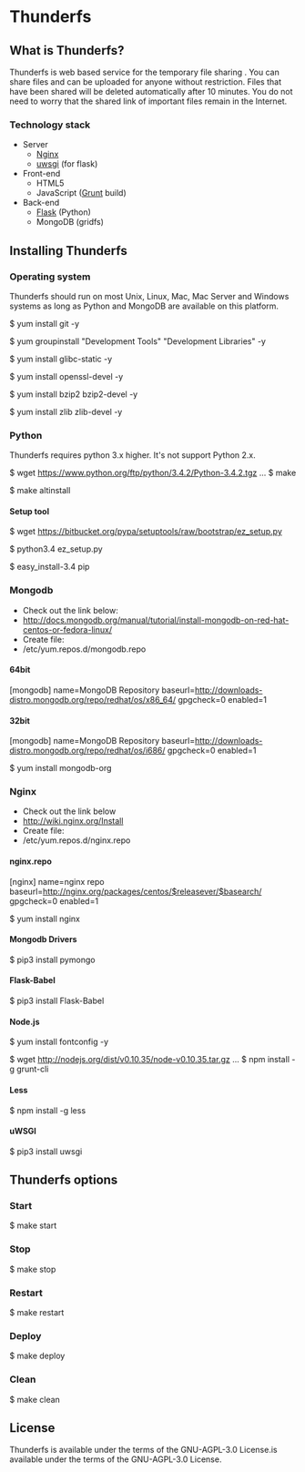 # Thunderfs

## What is Thunderfs?

Thunderfs is web based service for the temporary file sharing . You can share files and can be uploaded for anyone without restriction. Files that have been shared will be deleted automatically after 10 minutes. You do not need to worry that the shared link of important files remain in the Internet.

### Technology stack

 - Server
	 - [Nginx](http://nginx.org/)
	 - [uwsgi](http://projects.unbit.it/uwsgi/) (for flask)
 - Front-end
	 - HTML5
	 - JavaScript ([Grunt](http://gruntjs.com/) build)
 - Back-end
	 - [Flask](http://flask.pocoo.org/) (Python)
	 - MongoDB (gridfs)

## Installing Thunderfs

### Operating system

Thunderfs should run on most Unix, Linux, Mac, Mac Server and Windows systems as long as Python and MongoDB are available on this platform.

$ yum install git -y

$ yum groupinstall "Development Tools" "Development Libraries" -y

$ yum install glibc-static -y

$ yum install openssl-devel -y

$ yum install bzip2 bzip2-devel -y

$ yum install zlib zlib-devel -y

### Python

Thunderfs requires python 3.x higher. It's not support Python 2.x.

$ wget https://www.python.org/ftp/python/3.4.2/Python-3.4.2.tgz
...
$ make

$ make altinstall

#### Setup tool

$ wget https://bitbucket.org/pypa/setuptools/raw/bootstrap/ez_setup.py

$ python3.4 ez_setup.py

$ easy_install-3.4 pip

### Mongodb

* Check out the link below:
 * http://docs.mongodb.org/manual/tutorial/install-mongodb-on-red-hat-centos-or-fedora-linux/
* Create file:
 * /etc/yum.repos.d/mongodb.repo

#### 64bit

[mongodb]
name=MongoDB Repository
baseurl=http://downloads-distro.mongodb.org/repo/redhat/os/x86_64/
gpgcheck=0
enabled=1

#### 32bit

[mongodb]
name=MongoDB Repository
baseurl=http://downloads-distro.mongodb.org/repo/redhat/os/i686/
gpgcheck=0
enabled=1

$ yum install mongodb-org

### Nginx

* Check out the link below
 * http://wiki.nginx.org/Install
* Create file:
 * /etc/yum.repos.d/nginx.repo

#### nginx.repo
[nginx]
name=nginx repo
baseurl=http://nginx.org/packages/centos/$releasever/$basearch/
gpgcheck=0
enabled=1

$ yum install nginx

#### Mongodb Drivers

$ pip3 install pymongo

#### Flask-Babel

$ pip3 install Flask-Babel

#### Node.js

$ yum install fontconfig -y

$ wget http://nodejs.org/dist/v0.10.35/node-v0.10.35.tar.gz
...
$ npm install -g grunt-cli

#### Less

$ npm install -g less

#### uWSGI

$ pip3 install uwsgi

## Thunderfs options

### Start
$ make start

### Stop
$ make stop

### Restart
$ make restart

### Deploy
$ make deploy

### Clean
$ make clean

## License

Thunderfs is available under the terms of the GNU-AGPL-3.0 License.is available under the terms of the GNU-AGPL-3.0 License.
